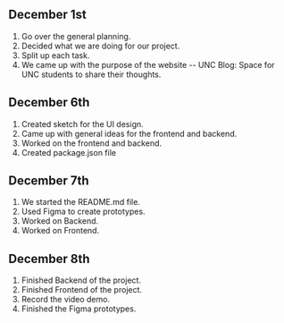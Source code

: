 ## December 1st
1. Go over the general planning.
2. Decided what we are doing for our project.
3. Split up each task.
4. We came up with the purpose of the website
-- UNC Blog: Space for UNC students to share their thoughts.

## December 6th
1. Created sketch for the UI design.
2. Came up with general ideas for the frontend and backend.
3. Worked on the frontend and backend.
4. Created package.json file

## December 7th
1. We started the README.md file.
2. Used Figma to create prototypes.
3. Worked on Backend.
4. Worked on Frontend. 

## December 8th
1. Finished Backend of the project.
2. Finished Frontend of the project.
3. Record the video demo.
4. Finished the Figma prototypes.

